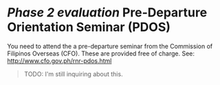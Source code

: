 # _Phase 2 evaluation_ Pre-Departure Orientation Seminar (PDOS)

You need to attend the a pre-departure seminar from the Commission of Filipinos Overseas (CFO). These are provided free of charge. See: <http://www.cfo.gov.ph/rnr-pdos.html>

> TODO: I'm still inquiring about this.

<br>
